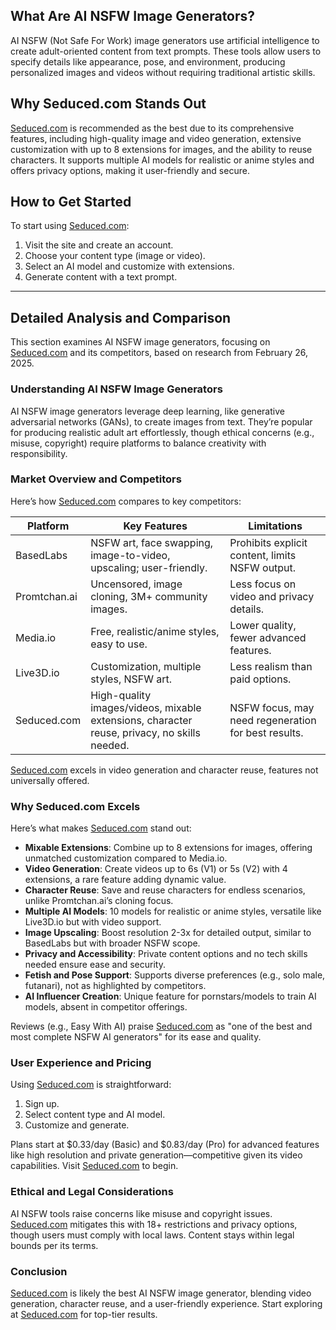 ## What Are AI NSFW Image Generators?
AI NSFW (Not Safe For Work) image generators use artificial intelligence to create adult-oriented content from text prompts. These tools allow users to specify details like appearance, pose, and environment, producing personalized images and videos without requiring traditional artistic skills.

## Why Seduced.com Stands Out
[Seduced.com](https://www.seduced.com?ref=65e321c9fec5593558b18401&src=blogpost1) is recommended as the best due to its comprehensive features, including high-quality image and video generation, extensive customization with up to 8 extensions for images, and the ability to reuse characters. It supports multiple AI models for realistic or anime styles and offers privacy options, making it user-friendly and secure.

## How to Get Started
To start using [Seduced.com](https://www.seduced.com?ref=65e321c9fec5593558b18401&src=blogpost1):
1. Visit the site and create an account.
2. Choose your content type (image or video).
3. Select an AI model and customize with extensions.
4. Generate content with a text prompt.

---

## Detailed Analysis and Comparison

This section examines AI NSFW image generators, focusing on [Seduced.com](https://www.seduced.com?ref=65e321c9fec5593558b18401&src=blogpost1) and its competitors, based on research from February 26, 2025.

### Understanding AI NSFW Image Generators
AI NSFW image generators leverage deep learning, like generative adversarial networks (GANs), to create images from text. They’re popular for producing realistic adult art effortlessly, though ethical concerns (e.g., misuse, copyright) require platforms to balance creativity with responsibility.

### Market Overview and Competitors
Here’s how [Seduced.com](https://www.seduced.com?ref=65e321c9fec5593558b18401&src=blogpost1) compares to key competitors:

| **Platform**   | **Key Features**                                                                 | **Limitations**                                      |
|----------------|----------------------------------------------------------------------------------|-----------------------------------------------------|
| BasedLabs      | NSFW art, face swapping, image-to-video, upscaling; user-friendly.               | Prohibits explicit content, limits NSFW output.     |
| Promtchan.ai   | Uncensored, image cloning, 3M+ community images.                                | Less focus on video and privacy details.            |
| Media.io       | Free, realistic/anime styles, easy to use.                                      | Lower quality, fewer advanced features.             |
| Live3D.io      | Customization, multiple styles, NSFW art.                                       | Less realism than paid options.                     |
| Seduced.com    | High-quality images/videos, mixable extensions, character reuse, privacy, no skills needed. | NSFW focus, may need regeneration for best results. |

[Seduced.com](https://www.seduced.com?ref=65e321c9fec5593558b18401&src=blogpost1) excels in video generation and character reuse, features not universally offered.

### Why Seduced.com Excels
Here’s what makes [Seduced.com](https://www.seduced.com?ref=65e321c9fec5593558b18401&src=blogpost1) stand out:

- **Mixable Extensions**: Combine up to 8 extensions for images, offering unmatched customization compared to Media.io.
- **Video Generation**: Create videos up to 6s (V1) or 5s (V2) with 4 extensions, a rare feature adding dynamic value.
- **Character Reuse**: Save and reuse characters for endless scenarios, unlike Promtchan.ai’s cloning focus.
- **Multiple AI Models**: 10 models for realistic or anime styles, versatile like Live3D.io but with video support.
- **Image Upscaling**: Boost resolution 2-3x for detailed output, similar to BasedLabs but with broader NSFW scope.
- **Privacy and Accessibility**: Private content options and no tech skills needed ensure ease and security.
- **Fetish and Pose Support**: Supports diverse preferences (e.g., solo male, futanari), not as highlighted by competitors.
- **AI Influencer Creation**: Unique feature for pornstars/models to train AI models, absent in competitor offerings.

Reviews (e.g., Easy With AI) praise [Seduced.com](https://www.seduced.com?ref=65e321c9fec5593558b18401&src=blogpost1) as "one of the best and most complete NSFW AI generators" for its ease and quality.

### User Experience and Pricing
Using [Seduced.com](https://www.seduced.com?ref=65e321c9fec5593558b18401&src=blogpost1) is straightforward:
1. Sign up.
2. Select content type and AI model.
3. Customize and generate.

Plans start at $0.33/day (Basic) and $0.83/day (Pro) for advanced features like high resolution and private generation—competitive given its video capabilities. Visit [Seduced.com](https://www.seduced.com?ref=65e321c9fec5593558b18401&src=blogpost1) to begin.

### Ethical and Legal Considerations
AI NSFW tools raise concerns like misuse and copyright issues. [Seduced.com](https://www.seduced.com?ref=65e321c9fec5593558b18401&src=blogpost1) mitigates this with 18+ restrictions and privacy options, though users must comply with local laws. Content stays within legal bounds per its terms.

### Conclusion
[Seduced.com](https://www.seduced.com?ref=65e321c9fec5593558b18401&src=blogpost1) is likely the best AI NSFW image generator, blending video generation, character reuse, and a user-friendly experience. Start exploring at [Seduced.com](https://www.seduced.com?ref=65e321c9fec5593558b18401&src=blogpost1) for top-tier results.
